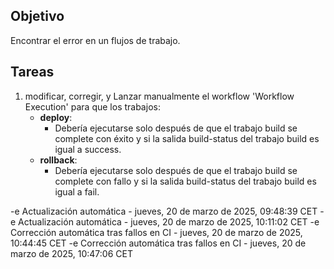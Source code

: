 ## Objetivo

Encontrar el error en un flujos de trabajo.

## Tareas

1. modificar, corregir, y Lanzar manualmente el workflow 'Workflow Execution' para que los trabajos:
     - **deploy**:       
       - Debería ejecutarse solo después de que el trabajo build se complete con éxito y si la salida build-status del trabajo build es igual a success.
     - **rollback**:       
       - Debería ejecutarse solo después de que el trabajo build se complete con fallo y si la salida build-status del trabajo build es igual a fail.
         

-e 
Actualización automática - jueves, 20 de marzo de 2025, 09:48:39 CET
-e 
Actualización automática - jueves, 20 de marzo de 2025, 10:11:02 CET
-e 
Corrección automática tras fallos en CI - jueves, 20 de marzo de 2025, 10:44:45 CET
-e 
Corrección automática tras fallos en CI - jueves, 20 de marzo de 2025, 10:47:06 CET
